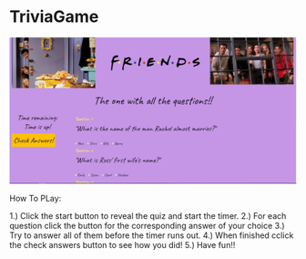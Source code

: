 # TriviaGame

![](https://github.com/tamrichardson/TriviaGame/blob/master/assets/images/readMeScreen.JPG)


How To PLay:


1.) Click the start button to reveal the quiz and start the timer.
2.) For each question click the button for the corresponding answer of your choice
3.) Try to answer all of them before the timer runs out.
4.) When finished cclick the check answers button to see how you did!
5.) Have fun!!
